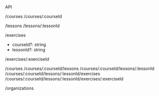 API

/courses
/courses/:courseId

/lessons
/lessons/:lessonId

/exercises

- courseId?: string
- lessonId?: string

/exercises/:exerciseId

/courses
/courses/:courseId/lessons
/courses/:courseId/lessons/:lessonId
/courses/:courseId/lessons/:lessonId/exercises
/courses/:courseId/lessons/:lessonId/exercises/:exerciseId

/organizations
